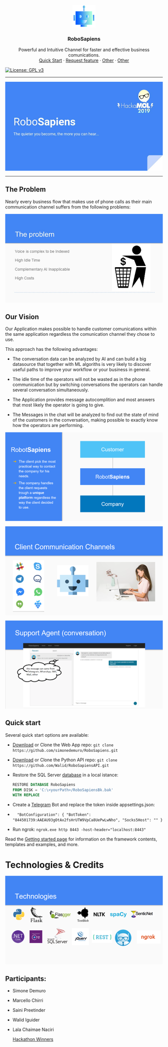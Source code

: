 <p align="center">
    <img src="/ReadMe/Logo.PNG" alt="robosapiens logo" width="72" height="72">
</p>

<h3 align="center">RoboSapiens</h3>

<p align="center">
  Powerful and Intuitive Channel for faster and effective business comunications.
  <br>
  <a href="#">Quick Start</a>
  ·
  <a href="#">Request feature</a>
  ·
  <a href="https://themes.getbootstrap.com/">Other</a>
  ·
  <a href="https://blog.getbootstrap.com/">Other</a>
</p>

[![License: GPL v3](https://img.shields.io/badge/License-GPLv3-blue.svg)](https://www.gnu.org/licenses/gpl-3.0)

------
![](/ReadMe/Pitch%20(bozza).jpg)

------



## The Problem 

Nearly every business flow that makes use of phone calls as their main communication channel suffers from the following problems:

![](/ReadMe/Pitch%20(bozza)%20(1).jpg)

## Our Vision

Our Application makes possible to handle customer comunications within the same application regardless the comunication channel they chose to use.

This approach has the following advantages:

- The conversation data can be analyzed by AI and can build a big datasource that together with ML algoriths is very likely to discover useful paths to improve your workflow or your business in general.

- The idle time of the operators will not be wasted as in the phone communication but by switching conversations the operators can handle several conversation simultaneously.

- The Application provides message autocomplition and most answers that most likely the operator is going to give.

- The Messages in the chat will be analyzed to find out the state of mind of the customers in the conversation, making possible to exactly know how the operators are performing.

![](/ReadMe/Slide2.PNG)

![](/ReadMe/Slide3.PNG)

![](/ReadMe/Slide4.PNG)

## Quick start

Several quick start options are available:

- [Download](https://github.com/) or Clone the Web App repo: `git clone https://github.com/simonedemuro/RoboSapiens.git`

- [Download](https://github.com/) or Clone the Python API repo: `git clone https://github.com/Walid/RoboSapiensAPI.git`

- Restore the SQL Server  [database](https://linkAlFileDotBak) in a local istance: 

  ```sql
  RESTORE DATABASE RoboSapiens
  FROM DISK = 'C:\<yourPath>/RoboSapiensBk.bak'
  WITH REPLACE
  ```

- Create a [Telegram](http://createTelegramBot) Bot and replace the token inside appsettings.json:

- `  "BotConfiguration": {
      "BotToken": "844501739:AAEAU93gOtAx2fsHrUTW9VpCa8UePwLwNho",
      "Socks5Host": ""
    }` 

- Run ngrok: `ngrok.exe http 8443 -host-header="localhost:8443"`

Read the [Getting started page](https://getbootstrap.com/docs/4.3/getting-started/introduction/) for information on the framework contents, templates and examples, and more.

# Technologies & Credits 

![](/ReadMe/Slide5.PNG)

## Participants:

- Simone Demuro

- Marcello Chirri

- Saini Preetinder

- Walid Iguider

- Lala Chaimae Naciri

  [Hackathon Winners](http://www.ipsamagazine.it/hackamol-2019-i-vincitori-della-ii-edizione-del-contest-di-mutuionline-rivolto-a-sviluppatori-software/)
